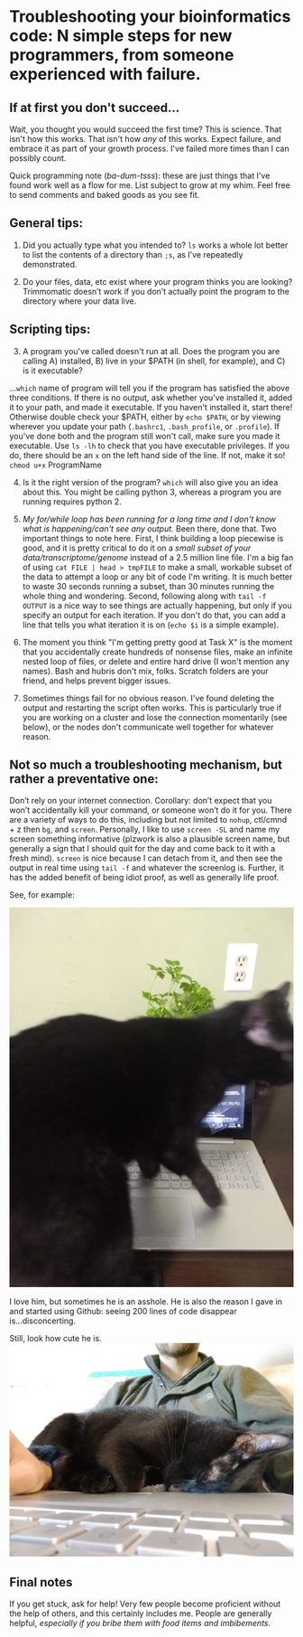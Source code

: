 # Troubleshooting your bioinformatics code: N simple steps for new programmers, from someone experienced with failure.

## If at first you don't succeed...
Wait, you thought you would succeed the first time? This is science. That isn't how this works. That isn't how *any* of this works. Expect failure, and embrace it as part of your growth process. I've failed more times than I can possibly count.



Quick programming note (*ba-dum-tsss*): these are just things that I've found work well as a flow for me. List subject to grow at my whim. Feel free to send comments and baked goods as you see fit.

## General tips: 
1.	Did you actually type what you intended to? `ls` works a whole lot better to list the contents of a directory than `;s`, as I’ve repeatedly demonstrated.  

2.	 Do your files, data, etc exist where your program thinks you are looking? Trimmomatic doesn’t work if you don’t actually point the program to the directory where your data live.


## Scripting tips:
3.	A program you've called doesn't run at all. Does the program you are calling A) installed, B) live in your $PATH (in shell, for example), and C) is it executable?

...`which` name of program will tell you if the program has satisfied the above three conditions. If there is no output, ask whether you've installed it, added it to your path, and made it executable. If you haven't installed it, start there! Otherwise double check your $PATH, either by `echo $PATH`, or by viewing wherever you update your path (`.bashrc1`, `.bash_profile`, or `.profile`). If you've done both and the program still won't call, make sure you made it executable. Use `ls -lh` to check that you have executable privileges. If you do, there should be an `x` on the left hand side of the line. If not, make it so! `chmod u+x` ProgramName  

4.	Is it the right version of the program? `which` will also give you an idea about this. You might be calling python 3, whereas a program you are running requires python 2.  

5. *My for/while loop has been running for a long time and I don't know what is happening/can't see any output.*  Been there, done that. Two important things to note here. First, I think building a loop piecewise is good, and it is pretty critical to do it on a *small subset of your data/transcriptome/genome* instead of a 2.5 million line file. I'm a big fan of using `cat FILE | head > tmpFILE` to make a small, workable subset of the data to attempt a loop or any bit of code I'm writing. It is much better to waste 30 seconds running a subset, than 30 minutes running the whole thing and wondering. Second, following along with `tail -f OUTPUT` is a nice way to see things are actually happening, but only if you specify an output for each iteration. If you don't do that, you can add a line that tells you what iteration it is on (`echo $i` is a simple example).

6. The moment you think "I'm getting pretty good at Task X" is the moment that you accidentally create hundreds of nonsense files, make an infinite nested loop of files, or delete and entire hard drive (I won't mention any names). Bash and hubris don't mix, folks. Scratch folders are your friend, and helps prevent bigger issues.

7. Sometimes things fail for no obvious reason. I've found deleting the output and restarting the script often works. This is particularly true if you are working on a cluster and lose the connection momentarily (see below), or the nodes don't communicate well together for whatever reason.

## Not so much a troubleshooting mechanism, but rather a preventative one:

Don’t rely on your internet connection. Corollary: don’t expect that you won’t accidentally kill your command, or someone won’t do it for you. There are a variety of ways to do this, including but not limited to `nohup`, ctl/cmnd + z then `bg`, and `screen`. Personally, I like to use `screen -SL` and name my screen something informative (plzwork is also a plausible screen name, but generally a sign that I should quit for the day and come back to it with a fresh mind). `screen` is nice because I can detach from it, and then see the output in real time using `tail -f` and whatever the screenlog is. Further, it has the added benefit of being idiot proof, as well as generally life proof.   

See, for example:

![alt text](https://github.com/AdamStuckert/TroubleshootingBioinformaticsCode/blob/master/pics/IMG_20180314_181726396.jpg "oh no")

I love him, but sometimes he is an asshole. He is also the reason I gave in and started using Github: seeing 200 lines of code disappear is...disconcerting.

Still, look how cute he is.
![alt text](https://github.com/AdamStuckert/TroubleshootingBioinformaticsCode/blob/master/pics/IMG_20180118_075412379.jpg "ohmagawd he is so cute")

## Final notes

If you get stuck, ask for help! Very few people become proficient without the help of others, and this certainly includes me. People are generally helpful, *especially if you bribe them with food items and imbibements.*